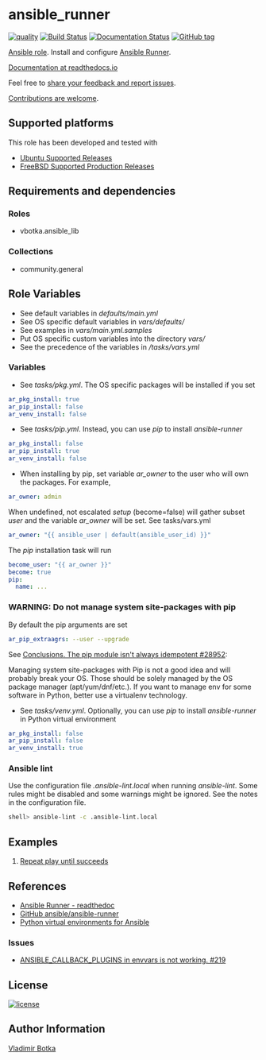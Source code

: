 # ansible_runner

[![quality](https://img.shields.io/ansible/quality/27910)](https://galaxy.ansible.com/vbotka/ansible_runner)
[![Build Status](https://app.travis-ci.com/vbotka/ansible-runner.svg?branch=master)](https://app.travis-ci.com/github/vbotka/ansible-runner)
[![Documentation Status](https://readthedocs.org/projects/ansible-runner-role/badge/?version=latest)](https://ansible-runner-role.readthedocs.io/en/latest/?badge=latest)
[![GitHub tag](https://img.shields.io/github/v/tag/vbotka/ansible-runner)](https://github.com/vbotka/ansible-runner/tags)

[Ansible role](https://galaxy.ansible.com/vbotka/ansible_runner/). Install and configure [Ansible Runner](https://github.com/ansible/ansible-runner).

[Documentation at readthedocs.io](https://ansible-runner-role.readthedocs.io)

Feel free to [share your feedback and report issues](https://github.com/vbotka/ansible-runner/issues).

[Contributions are welcome](https://github.com/firstcontributions/first-contributions).


## Supported platforms

This role has been developed and tested with
* [Ubuntu Supported Releases](http://releases.ubuntu.com/)
* [FreeBSD Supported Production Releases](https://www.freebsd.org/releases/)


## Requirements and dependencies

### Roles

* vbotka.ansible_lib

### Collections

* community.general


## Role Variables

- See default variables in *defaults/main.yml*
- See OS specific default variables in *vars/defaults/*
- See examples in *vars/main.yml.samples*
- Put OS specific custom variables into the directory *vars/*
- See the precedence of the variables in */tasks/vars.yml*


### Variables

* See *tasks/pkg.yml*. The OS specific packages will be installed
  if you set

```yaml
ar_pkg_install: true
ar_pip_install: false
ar_venv_install: false
```

* See *tasks/pip.yml*. Instead, you can use *pip* to install
  *ansible-runner*

```yaml
ar_pkg_install: false
ar_pip_install: true
ar_venv_install: false
```

* When installing by pip, set variable *ar_owner* to the user who will
  own the packages. For example,

```yaml
ar_owner: admin
```

When undefined, not escalated *setup* (become=false) will gather
subset *user* and the variable *ar_owner* will be set. See
tasks/vars.yml

```yaml
ar_owner: "{{ ansible_user | default(ansible_user_id) }}"
```

The *pip* installation task will run

```yaml
become_user: "{{ ar_owner }}"
become: true
pip:
  name: ...
```

### WARNING: Do not manage system site-packages with pip

By default the pip arguments are set

```yaml
ar_pip_extraagrs: --user --upgrade
```

See [Conclusions. The pip module isn't always idempotent #28952](https://github.com/ansible/ansible/issues/28952):

  Managing system site-packages with Pip is not a good idea and will
  probably break your OS. Those should be solely managed by the OS
  package manager (apt/yum/dnf/etc.). If you want to manage env for
  some software in Python, better use a virtualenv technology.

* See *tasks/venv.yml*. Optionally, you can use *pip* to install
  *ansible-runner* in Python virtual environment

```yaml
ar_pkg_install: false
ar_pip_install: false
ar_venv_install: true
```


### Ansible lint

Use the configuration file *.ansible-lint.local* when running
*ansible-lint*. Some rules might be disabled and some warnings might
be ignored. See the notes in the configuration file.

```bash
shell> ansible-lint -c .ansible-lint.local
```


## Examples

1) [Repeat play until succeeds](https://github.com/vbotka/ansible-runner/blob/master/contrib/repeat_play_until_succeeds.bash)


## References

- [Ansible Runner - readthedoc](https://ansible-runner.readthedocs.io/en/latest/)
- [GitHub ansible/ansible-runner](https://github.com/ansible/ansible-runner)
- [Python virtual environments for Ansible](https://www.redhat.com/sysadmin/python-venv-ansible)


### Issues

- [ANSIBLE_CALLBACK_PLUGINS in envvars is not working. #219](https://github.com/ansible/ansible-runner/issues/219)


## License

[![license](https://img.shields.io/badge/license-BSD-red.svg)](https://www.freebsd.org/doc/en/articles/bsdl-gpl/article.html)


## Author Information

[Vladimir Botka](https://botka.info)
